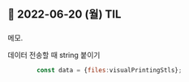 ## 📆 2022-06-20 (월) TIL

### 

메모.

데이터 전송할 때 string 붙이기 

```js
        const data = {files:visualPrintingStls};

```
